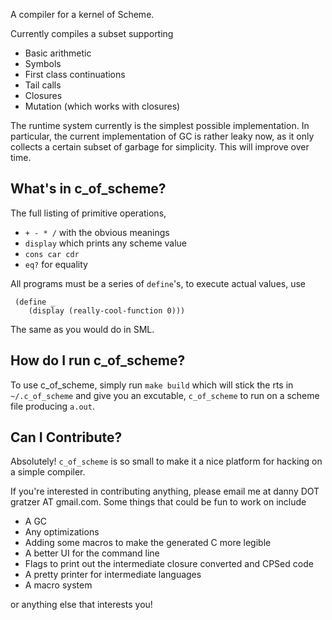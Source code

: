 A compiler for a kernel of Scheme.

Currently compiles a subset supporting

 - Basic arithmetic
 - Symbols
 - First class continuations
 - Tail calls
 - Closures
 - Mutation (which works with closures)

The runtime system currently is the simplest possible implementation.
In particular, the current implementation of GC is rather leaky now,
as it only collects a certain subset of garbage for simplicity.
This will improve over time.


## What's in c_of_scheme?
The full listing of primitive operations,

 - `+ - * /` with the obvious meanings
 - `display` which prints any scheme value
 - `cons car cdr`
 - `eq?` for equality

All programs must be a series of `define`'s, to execute actual values, use

     (define _
        (display (really-cool-function 0)))

The same as you would do in SML.

## How do I run c_of_scheme?

To use c_of_scheme, simply run `make build` which will stick the rts in `~/.c_of_scheme` and give you
an excutable, `c_of_scheme` to run on a scheme file producing `a.out`.

## Can I Contribute?
Absolutely! `c_of_scheme` is so small to make it a nice platform for hacking on a simple compiler.

If you're interested in contributing anything, please email me at danny DOT gratzer AT gmail.com.
Some things that could be fun to work on include

 - A GC
 - Any optimizations
 - Adding some macros to make the generated C more legible
 - A better UI for the command line
 - Flags to print out the intermediate closure converted and CPSed code
 - A pretty printer for intermediate languages
 - A macro system

or anything else that interests you!
